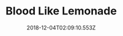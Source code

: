 ---
title: Blood Like Lemonade
artist: Morcheeba
date: 2018-12-04T02:09:10.553Z
cover: /img/tumblr_oestcpgtdo1vfaqyoo1_1280.jpg
styles:
  - Trip hop
  - Downtempo
  - Rhythm and Blues
links:
  spotify: https://open.spotify.com/album/4IteWcLo2zkA5xOS3FvwZq?si=QgTY14jpTpqeOEFCM_8uig
  youtube: https://music.youtube.com/watch?v=VyRxTTegjXM
  applemusic: https://itunes.apple.com/us/album/blood-like-lemonade/735125019?uo=4
  soundcloud: ""
  bandcamp: ""
  googleplay: https://play.google.com/music/m/Bostim4njsv6blicrz7g7bzkzdu?signup_if_needed=1
  deezer: https://www.deezer.com/album/989229
---